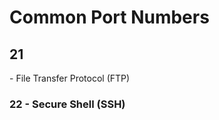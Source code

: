 # Common Port Numbers
<h2> 21 </h2> - File Transfer Protocol (FTP)

### <b>22</b> - Secure Shell (SSH) 
